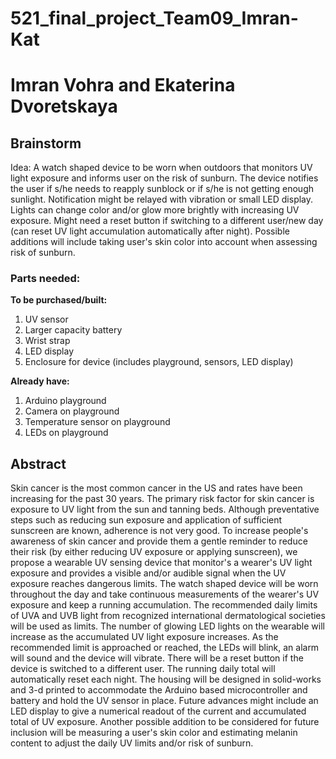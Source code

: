 # 521_final_project_Team09_Imran-Kat
# Imran Vohra and Ekaterina Dvoretskaya

## Brainstorm
Idea: A watch shaped device to be worn when outdoors that monitors UV light exposure and informs user on the risk of sunburn. The device notifies the user if s/he needs to reapply sunblock or if s/he is not getting enough sunlight. Notification might be relayed with vibration or small LED display. Lights can change color and/or glow more brightly with increasing UV exposure. Might need a reset button if switching to a different user/new day (can reset UV light accumulation automatically after night). Possible additions will include taking user's skin color into account when assessing risk of sunburn.
 
### Parts needed:
**To be purchased/built:**
1) UV sensor
2) Larger capacity battery
3) Wrist strap
4) LED display
5) Enclosure for device (includes playground, sensors, LED display)

**Already have:**
1) Arduino playground
2) Camera on playground
3) Temperature sensor on playground
4) LEDs on playground

## Abstract
Skin cancer is the most common cancer in the US and rates have been increasing for the past 30 years. The primary risk factor for skin cancer is exposure to UV light from the sun and tanning beds. Although preventative steps such as reducing sun exposure and application of sufficient sunscreen are known, adherence is not very good. To increase people's awareness of skin cancer and provide them a gentle reminder to reduce their risk (by either reducing UV exposure or applying sunscreen), we propose a wearable UV sensing device that monitor's a wearer's UV light exposure and provides a visible and/or audible signal when the UV exposure reaches dangerous limits. The watch shaped device will be worn throughout the day and take continuous measurements of the wearer's UV exposure and keep a running accumulation. The recommended daily limits of UVA and UVB light from recognized international dermatological societies will be used as limits. The number of glowing LED lights on the wearable will increase as the accumulated UV light exposure increases. As the recommended limit is approached or reached, the LEDs will blink, an alarm will sound and the  device will vibrate. There will be a reset button if the device is switched to a different user. The running daily total will automatically reset each night. The housing will be designed in solid-works and 3-d printed to accommodate the Arduino based microcontroller and battery and hold the UV sensor in place. Future advances might include an LED display to give a numerical readout of the current and accumulated total of UV exposure. Another possible addition to be considered for future inclusion will be measuring a user's skin color and estimating melanin content to adjust the daily UV limits and/or risk of sunburn.
